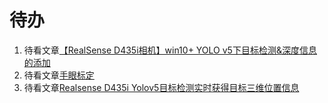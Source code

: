 # 待办

1. 待看文章[【RealSense D435i相机】win10+ YOLO v5下目标检测&深度信息的添加](https://blog.csdn.net/qq_45700453/article/details/127165719)
2. 待看文章[手眼标定](https://blog.csdn.net/Yong_Qi2015/article/details/83960141)
3. 待看文章[Realsense D435i Yolov5目标检测实时获得目标三维位置信息](https://blog.csdn.net/Thinkin9/article/details/122913810)